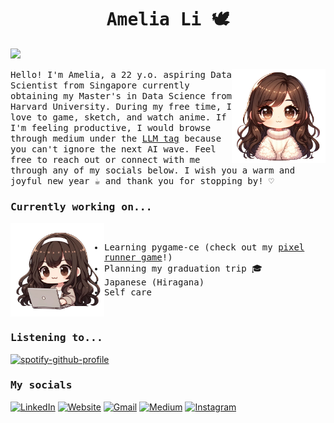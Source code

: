 <h1 align="center"><samp>Amelia Li 🕊️</samp></h1>

![](https://komarev.com/ghpvc/?username=amelialwx&color=f0aace&style=for-the-badge) 

<img src="assets/img/me1.png" align="right" style="width: 150px; vertical-align: top;">

<p><samp>
Hello! I'm Amelia, a 22 y.o. aspiring Data Scientist from Singapore currently obtaining my Master's in Data Science from Harvard University. During my free time, I love to game, sketch, and watch anime. If I'm feeling productive, I would browse through medium under the <a href="https://medium.com/tag/llm">LLM tag</a> because you can't ignore the next AI wave. Feel free to reach out or connect with me through any of my socials below. I wish you a warm and joyful new year ☕ and thank you for stopping by! ♡
</samp></p>

<h3><samp>Currently working on...</samp></h3>

<img src="assets/img/me2.png" align="left" style="width: 150px;">
<samp>
  <br>
  <ul>
    <li>Learning pygame-ce (check out my <a href="https://github.com/amelialwx/Pixel_Purr-suit">pixel runner game</a>!)</li>
    <li>Planning my graduation trip 🎓</li>
    <li>Japanese (Hiragana)</li>
    <li>Self care</li>
  </ul>
  <br>
</samp>

<h3><samp>Listening to...</samp></h3>

[![spotify-github-profile](https://spotify-github-profile.vercel.app/api/view?uid=iamcryb4by&cover_image=true&theme=novatorem&show_offline=true&background_color=121212&interchange=true&bar_color=53b14f&bar_color_cover=false)](https://github.com/kittinan/spotify-github-profile)

<h3><samp>My socials</samp></h3>

[![LinkedIn](https://img.shields.io/badge/LinkedIn-0077B5?style=for-the-badge&logo=linkedin&logoColor=white)](https://linkedin.com/in/amelialwx)
[![Website](https://img.shields.io/badge/website-000000?style=for-the-badge&logo=About.me&logoColor=white)](https://amelialwx.github.io)
[![Gmail](https://img.shields.io/badge/Gmail-D14836?style=for-the-badge&logo=gmail&logoColor=white)](mailto:weixili@g.harvard.edu)
[![Medium](https://img.shields.io/badge/Medium-12100E?style=for-the-badge&logo=medium&logoColor=white)](https://amelialwx.medium.com)
[![Instagram](https://img.shields.io/badge/Instagram-E4405F?style=for-the-badge&logo=instagram&logoColor=white)](https://instagram.com/dplyrr)
